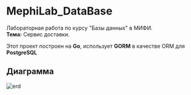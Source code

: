 # MephiLab_DataBase

Лабораторная работа по курсу "Базы данных" в МИФИ.  
**Тема:** Сервис доставки.

Этот проект построен на **Go**, использует **GORM** в качестве ORM для **PostgreSQL**


## Диаграмма
![erd](https://github.com/user-attachments/assets/5f1b4bc8-35dd-4f3f-ba7d-53b9b94529a6)


